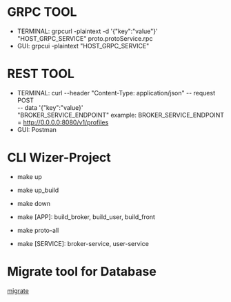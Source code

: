 # GRPC TOOL
* TERMINAL:  grpcurl -plaintext -d '{"key":"value"}' "HOST_GRPC_SERVICE" proto.protoService.rpc
* GUI: grpcui -plaintext "HOST_GRPC_SERVICE"


# REST TOOL
* TERMINAL: curl --header "Content-Type: application/json" 
    -- request POST \
    -- data '{"key":"value}' \
    "BROKER_SERVICE_ENDPOINT" 
    example: BROKER_SERVICE_ENDPOINT = http://0.0.0.0:8080/v1/profiles
* GUI: Postman


# CLI Wizer-Project
* make up
* make up_build
* make down
* make [APP]:  build_broker, build_user, build_front

* make proto-all
* make [SERVICE]: broker-service, user-service


# Migrate tool for Database
[migrate](https://github.com/golang-migrate/migrate/tree/master/cmd/migrate)
